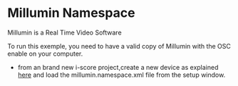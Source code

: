 Millumin Namespace
==========
Millumin is a Real Time Video Software

To run this exemple, you need to have a valid copy of Millumin with the OSC enable on your computer.


- from an brand new i-score project,create a new device as explained [here](http://i-score.org/documentation/iscore-and-osc/) and load the millumin.namespace.xml file from the setup window.


